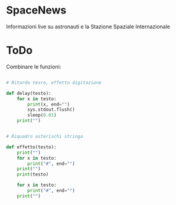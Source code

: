 # SpaceNews

Informazioni live su astronauti e la Stazione Spaziale Internazionale

# ToDo
Combinare le funzioni:

```python

# Ritardo tesro, effetto digitazione

def delay(testo):
    for x in testo:
        print(x, end="")
        sys.stdout.flush()
        sleep(0.01)
    print("")
```
```python

# Riquadro asterischi stringa

def effetto(testo):
    print("")
    for x in testo:
        print("#", end="")
    print("")
    print(testo)

    for x in testo:
        print("#", end="")
    print("")
```

